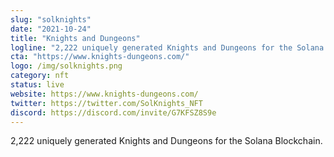 ```yaml
---
slug: "solknights"
date: "2021-10-24"
title: "Knights and Dungeons"
logline: "2,222 uniquely generated Knights and Dungeons for the Solana Blockchain. "
cta: "https://www.knights-dungeons.com/"
logo: /img/solknights.png
category: nft
status: live
website: https://www.knights-dungeons.com/
twitter: https://twitter.com/SolKnights_NFT
discord: https://discord.com/invite/G7KFSZ8S9e
---
```


2,222 uniquely generated Knights and Dungeons for the Solana Blockchain. 
